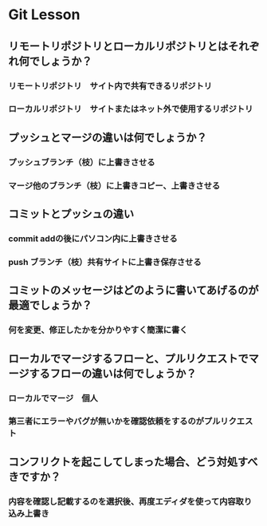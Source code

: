 # Git Lesson

## リモートリポジトリとローカルリポジトリとはそれぞれ何でしょうか？
### リモートリポジトリ　サイト内で共有できるリポジトリ
### ローカルリポジトリ　サイトまたはネット外で使用するリポジトリ

## プッシュとマージの違いは何でしょうか？
### プッシュブランチ（枝）に上書きさせる
### マージ他のブランチ（枝）に上書きコピー、上書きさせる

## コミットとプッシュの違い
### commit addの後にパソコン内に上書きさせる
### push ブランチ（枝）共有サイトに上書き保存させる

## コミットのメッセージはどのように書いてあげるのが最適でしょうか？
### 何を変更、修正したかを分かりやすく簡潔に書く

## ローカルでマージするフローと、プルリクエストでマージするフローの違いは何でしょうか？
### ローカルでマージ　個人
### 第三者にエラーやバグが無いかを確認依頼をするのがプルリクエスト

## コンフリクトを起こしてしまった場合、どう対処すべきですか？
### 内容を確認し記載するのを選択後、再度エディダを使って内容取り込み上書き